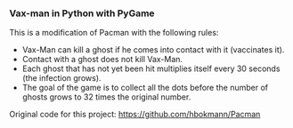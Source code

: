 ### Vax-man in Python with PyGame

This is a modification of Pacman with the following rules:

* Vax-Man can kill a ghost if he comes into contact with it (vaccinates it).
* Contact with a ghost does not kill Vax-Man.
* Each ghost that has not yet been hit multiplies itself every 30 seconds (the infection grows).
* The goal of the game is to collect all the dots before the number of ghosts grows to 32 times the original number.

Original code for this project: https://github.com/hbokmann/Pacman
